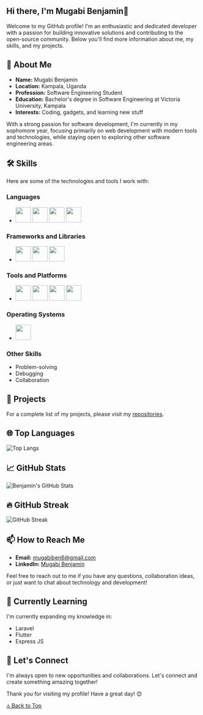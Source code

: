 ## Hi there, I'm Mugabi Benjamin👋

Welcome to my GitHub profile! I'm an enthusiastic and dedicated developer with a passion for building innovative solutions and contributing to the open-source community. Below you'll find more information about me, my skills, and my projects.


## 🚀 About Me

- **Name:** Mugabi Benjamin
- **Location:** Kampala, Uganda
- **Profession:** Software Engineering Student
- **Education:** Bachelor's degree in Software Engineering at Victoria University, Kampala
- **Interests:** Coding, gadgets, and learning new stuff

With a strong passion for software development, I'm currently in my sophomore year, focusing primarily on web development with modern tools and technologies, while staying open to exploring other software engineering areas.


## 🛠️ Skills

Here are some of the technologies and tools I work with:

### Languages
  - <img src="https://cdn.jsdelivr.net/gh/devicons/devicon/icons/javascript/javascript-original.svg" width="40" height="40" />  <img src="https://cdn.jsdelivr.net/gh/devicons/devicon/icons/php/php-original.svg" width="40" height="40" />    <img src="https://cdn.jsdelivr.net/gh/devicons/devicon/icons/css3/css3-original.svg" width="40" height="40" />  <img src="https://cdn.jsdelivr.net/gh/devicons/devicon/icons/dart/dart-original.svg" width="40" height="40" />

### Frameworks and Libraries
  - <img src="https://upload.wikimedia.org/wikipedia/commons/d/d5/Tailwind_CSS_Logo.svg" width="40" height="40" />  <img src="https://cdn.jsdelivr.net/gh/devicons/devicon/icons/bootstrap/bootstrap-original.svg" width="40" height="40" />  <img src="https://cdn.jsdelivr.net/gh/devicons/devicon/icons/react/react-original.svg" width="40" height="40" />

### Tools and Platforms
  - <img src="https://cdn.jsdelivr.net/gh/devicons/devicon/icons/mysql/mysql-original.svg" width="40" height="40" />    <img src="https://cdn.jsdelivr.net/gh/devicons/devicon/icons/postgresql/postgresql-original.svg" width="40" height="40" />  <img src="https://cdn.jsdelivr.net/gh/devicons/devicon/icons/git/git-original.svg" width="40" height="40" />  <img src="https://cdn.jsdelivr.net/gh/devicons/devicon/icons/firebase/firebase-plain.svg" width="40" height="40" />

### Operating Systems
  - <img src="https://cdn.jsdelivr.net/gh/devicons/devicon/icons/linux/linux-original.svg" width="40" height="40" />

### Other Skills
- Problem-solving
- Debugging
- Collaboration


## 🔭 Projects

For a complete list of my projects, please visit my [repositories](https://github.com/mugabiBenjamin?tab=repositories).


## 🌐 Top Languages

![Top Langs](https://github-readme-stats.vercel.app/api/top-langs/?username=mugabiBenjamin&layout=compact&theme=dark)


## 📈 GitHub Stats

![Benjamin's GitHub Stats](https://github-readme-stats.vercel.app/api?username=mugabiBenjamin&show_icons=true&theme=dark)


## 🔥 GitHub Streak

![GitHub Streak](https://github-readme-streak-stats.herokuapp.com/?user=mugabiBenjamin&theme=dark)


## 📫 How to Reach Me

- **Email:** mugabiben6@gmail.com
- **LinkedIn:** [Mugabi Benjamin](https://www.linkedin.com/in/mugabi-benjamin-156603224/)

Feel free to reach out to me if you have any questions, collaboration ideas, or just want to chat about technology and development!


## 🌱 Currently Learning

I'm currently expanding my knowledge in:
- Laravel
- Flutter
- Express JS


## 💬 Let's Connect

I'm always open to new opportunities and collaborations. Let's connect and create something amazing together!

Thank you for visiting my profile! Have a great day! 😊

[🔝 Back to Top](#hi-there-im-mugabi-benjamin)
